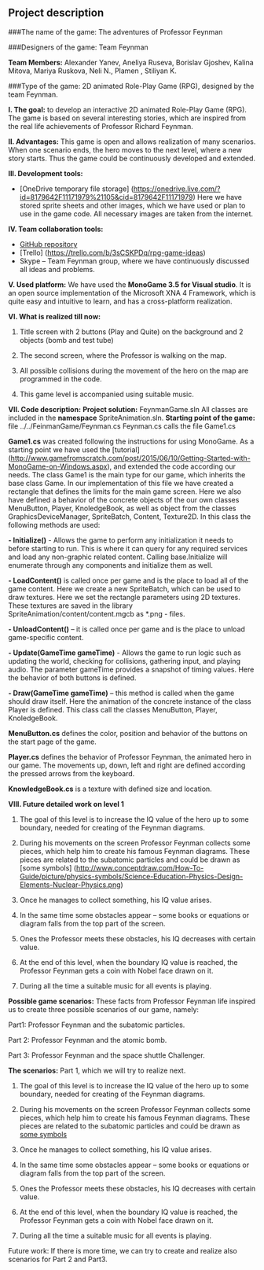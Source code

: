 ## Project description


###The name of the game: The adventures of Professor Feynman

###Designers of the game: Team Feynman

**Team Members:** Alexander Yanev, Aneliya Ruseva, Borislav Gjoshev, Kalina Mitova, Mariya Ruskova, Neli N., Plamen  , Stiliyan K.   

###Type of the game: 2D animated Role-Play Game (RPG), designed by the team Feynman. 

**I. The goal:** to develop an interactive 2D animated Role-Play Game (RPG).  The game is based on several interesting stories, which are inspired from the real life achievements of Professor Richard Feynman. 

**II. Advantages:** This game is open and allows realization of many scenarios. When one scenario ends, the hero moves to the next level, where a new story starts. Thus the game could be continuously developed and extended. 

**III. Development tools:** 

* [OneDrive temporary file storage] (https://onedrive.live.com/?id=8179642F11171979%21105&cid=8179642F11171979)
Here we have stored sprite sheets and other images, which we have used or plan to use in the game code. All necessary images are taken from the internet. 

**IV. Team collaboration tools:**

* [GitHub repository]( https://github.com/Team-Feynman/The-Game )
* [Trello] (https://trello.com/b/3sCSKPDq/rpg-game-ideas)
* Skype – Team Feynman group, where we have continuously discussed all ideas and problems. 


**V. Used platform:** We have used the **MonoGame 3.5 for Visual studio**.  It is an open source implementation of the Microsoft XNA 4 Framework, which is quite easy and intuitive to learn, and has a cross-platform realization. 


**VI. What is realized till now:**

1. Title screen with 2 buttons (Play and Quite) on the background and 2 objects (bomb and test tube)

2. The second screen, where the Professor is walking on the map. 

3. All possible collisions during the movement of the hero on the map are programmed in the code. 

4. This game level is accompanied using suitable music. 


**VII. Code description:** 
**Project solution:** FeynmanGame.sln
All classes are included in the **namespace** SpriteAnimation.sln. 
**Starting point of the game:** file ../../FeinmanGame/Feynman.cs
Feynman.cs calls the file Game1.cs

**Game1.cs** was created following the instructions for using MonoGame. As a starting point we have used the [tutorial] (http://www.gamefromscratch.com/post/2015/06/10/Getting-Started-with-MonoGame-on-Windows.aspx), and extended the code according our needs. 
The class Game1 is the main type for our game, which inherits the base class Game. In our implementation of this file we have created a rectangle that defines the limits for the main game screen. Here we also have defined a behavior of the concrete objects of the our own classes MenuButton, Player, KnoledgeBook, as well as object from the classes GraphicsDeviceManager, SpriteBatch,  Content, Texture2D. 
In this class the following methods are used:

**- Initialize()** - Allows the game to perform any initialization it needs to before starting to run. This is where it can query for any required services and load any non-graphic related content.  Calling base.Initialize will enumerate through any components and initialize them as well.

**- LoadContent()** is called once per game and is the place to load all of the game content. Here we create a new SpriteBatch, which can be used to draw textures. Here we set the rectangle parameters using 2D textures. These textures are saved in the library SpriteAnimation/content/content.mgcb as *.png - files.

**- UnloadContent()** – it is called once per game and is the place to unload game-specific content.

**- Update(GameTime gameTime)** - Allows the game to run logic such as updating the world, checking for collisions, gathering input, and playing audio. The parameter gameTime provides a snapshot of timing values. Here the behavior of both buttons is defined. 

**- Draw(GameTime gameTime)** – this method is called when the game should draw itself. Here the animation of the concrete instance of the class Player is defined. 
This class call the classes MenuButton, Player, KnoledgeBook.

**MenuButton.cs** defines the color, position and behavior of the buttons on the start page of the game. 

**Player.cs** defines the behavior of Professor Feynman, the animated hero in our game. The movements up, down, left and right are defined according the pressed arrows from the keyboard. 

**KnowledgeBook.cs** is a texture with defined size and location. 

**VIII. Future detailed work on level 1** 
1. The goal of this level is to increase the IQ value of the hero up to some boundary, needed for creating of the Feynman diagrams. 

2. During his movements on the screen Professor Feynman collects some pieces, which help him to create his famous Feynman diagrams. These pieces are related to the subatomic particles and could be drawn as [some symbols]  (http://www.conceptdraw.com/How-To-Guide/picture/physics-symbols/Science-Education-Physics-Design-Elements-Nuclear-Physics.png)

3. Once he manages to collect something, his IQ value arises. 

4. In the same time some obstacles appear – some books or equations or diagram falls from the top part of the screen. 

5. Ones the Professor meets these obstacles, his IQ decreases with certain value. 

6. At the end of this level, when the boundary IQ value is reached, the Professor Feynman gets a coin with Nobel face drawn on it. 

7. During all the time a suitable music for all events is playing. 


**Possible game scenarios:** These facts from Professor Feynman life inspired us to create three possible scenarios of our game, namely:

Part1: Professor Feynman and the subatomic particles. 

Part 2: Professor Feynman and the atomic bomb.

Part 3: Professor Feynman and the space shuttle Challenger.

**The scenarios:** 
Part 1, which we will try to realize next. 
1.  The goal of this level is to increase the IQ value of the hero up to some boundary, needed for creating of the Feynman diagrams.

2.  During his movements on the screen Professor Feynman collects some pieces, which help him to create his famous Feynman diagrams. These pieces are related to the subatomic particles and could be drawn as [some symbols](http://www.conceptdraw.com/How-To-Guide/picture/physics-symbols/Science-Education-Physics-Design-Elements-Nuclear-Physics.png)

3. Once he manages to collect something, his IQ value arises. 

4. In the same time some obstacles appear – some books or equations or diagram falls from the top part of the screen. 

5. Ones the Professor meets these obstacles, his IQ decreases with certain value. 

6. At the end of this level, when the boundary IQ value is reached, the Professor Feynman gets a coin with Nobel face drawn on it. 

7. During all the time a suitable music for all events is playing. 

Future work: If there is more time, we can try to create and realize also scenarios for Part 2 and Part3. 




